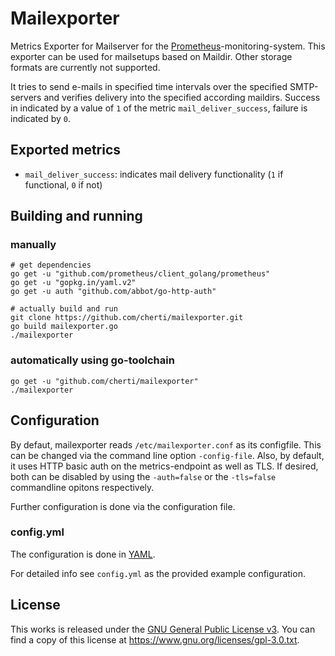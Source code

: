 # Mailexporter

Metrics Exporter for Mailserver for the [Prometheus](www.prometheus.io)-monitoring-system.
This exporter can be used for mailsetups based on Maildir. Other storage formats are currently not supported.

It tries to send e-mails in specified time intervals over the specified SMTP-servers and verifies delivery into the specified according maildirs.
Success in indicated by a value of `1` of the metric `mail_deliver_success`, failure is indicated by `0`.


## Exported metrics

* `mail_deliver_success`: indicates mail delivery functionality (`1` if functional, `0` if not)


## Building and running

### manually

    # get dependencies
    go get -u "github.com/prometheus/client_golang/prometheus"
    go get -u "gopkg.in/yaml.v2"
    go get -u auth "github.com/abbot/go-http-auth"
    
    # actually build and run
    git clone https://github.com/cherti/mailexporter.git
    go build mailexporter.go
    ./mailexporter


### automatically using go-toolchain

    go get -u "github.com/cherti/mailexporter"
    ./mailexporter


## Configuration

By defaut, mailexporter reads `/etc/mailexporter.conf` as its configfile. This can be changed via the command line option `-config-file`.
Also, by default, it uses HTTP basic auth on the metrics-endpoint as well as TLS. If desired, both can be disabled by using the `-auth=false` or the `-tls=false` commandline opitons respectively.

Further configuration is done via the configuration file.


### config.yml

The configuration is done in [YAML](www.yaml.org).

For detailed info see `config.yml` as the provided example configuration.


## License

This works is released under the [GNU General Public License v3](https://www.gnu.org/licenses/gpl-3.0.txt). You can find a copy of this license at https://www.gnu.org/licenses/gpl-3.0.txt.
